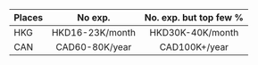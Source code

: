 Places | No exp.          | No. exp. but top few %  |
:------|:----------------:|:-----------------------:|
HKG    | HKD16-23K/month  | HKD30K-40K/month        |
CAN    | CAD60-80K/year   | CAD100K+/year           |
